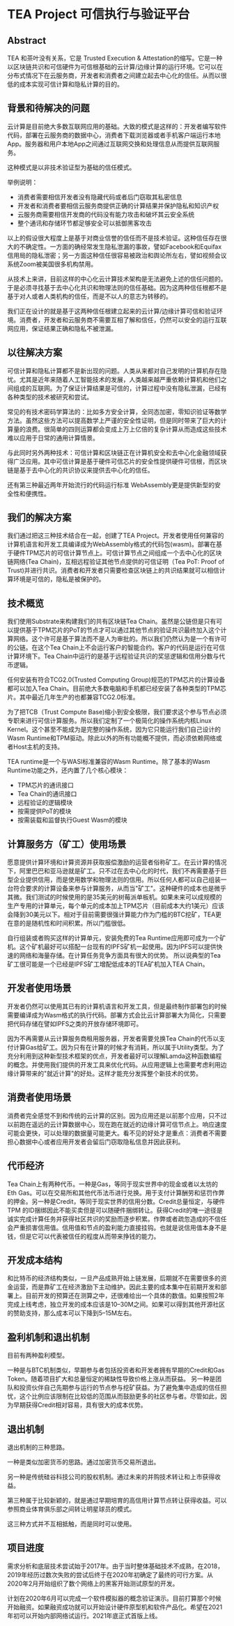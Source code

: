 # TEA Project 可信执行与验证平台

## Abstract

TEA 和茶叶没有关系，它是 Trusted Execution & Attestation的缩写。它是一种以区块链共识和可信硬件为可信根基础的云计算/边缘计算的运行环境。它可以在分布式情况下在云服务商，开发者和消费者之间建立起去中心化的信任。从而以很低的成本实现可信计算和隐私计算的目的。

## 背景和待解决的问题

云计算是目前绝大多数互联网应用的基础。大致的模式是这样的：开发者编写软件代码，部署在云服务商的数据中心，消费者下载浏览器或者手机客户端运行本地App。服务器和用户本地App之间通过互联网交换和处理信息从而提供互联网服务。

这种模式是以非技术验证型为基础的信任模式。

举例说明：
- 消费者需要相信开发者没有隐藏代码或者后门窃取其私密信息
- 开发者和消费者要相信云服务商提供正确的计算结果并保护隐私和知识产权
- 云服务商需要相信开发商的代码没有能力攻击和破坏其云安全系统
- 整个通讯和存储环节都足够安全可以抵御黑客攻击

以上的假设很大程度上是基于对商业信誉的信任而不是技术验证。这种信任存在很大的不确定性。一方面的确经常发生隐私泄漏的事故，譬如Facebook和Equifax信用局的隐私泄密；另一方面这种信任很容易被政治和舆论所左右，譬如视频会议系统Zoom被美国很多机构禁用。

从技术上来讲，目前这样的中心化云计算技术架构是无法避免上述的信任问题的。于是必须寻找基于去中心化共识和物理法则的信任基础。因为这两种信任根都不是基于对人或者人类机构的信任，而是不以人的意志为转移的。

我们正在设计的就是基于这两种信任根建立起来的云计算/边缘计算可信和验证环境。消费者，开发者和云服务商不需要互相了解和信任，仍然可以安全的运行互联网应用，保证结果正确和隐私不被泄漏。

## 以往解决方案

可信计算和隐私计算都不是新出现的问题。人类从来都对自己发明的计算机存在隐忧。尤其是近年来随着人工智能技术的发展，人类越来越严重依赖计算机和他们之间组成的互联网。为了保证计算结果是可信的，计算过程中没有隐私泄漏，已经有各种类型的技术被研究和尝试。

常见的有技术密码学算法的：比如多方安全计算，全同态加密，零知识验证等数学方法。虽然这些方法可以提高数学上严谨的安全性证明，但是同时带来了巨大的计算量的浪费。很简单的四则运算都会变成上万上亿倍的复杂计算从而造成这些技术难以应用于日常的通用计算情景。

与此同时另外两种技术：可信计算和区块链正在计算机安全和去中心化金融领域获得广泛应用。其中可信计算是基于硬件可信芯片的安全性提供硬件可信根，而区块链是基于去中心化的共识协议来提供去中心化的信任。

还有第三种最近两年开始流行的代码运行标准 WebAssembly更是提供新型的安全性和便携性。

## 我们的解决方案

我们通过把这三种技术结合在一起，创建了TEA Project。开发者使用任何兼容的计算机语言和开发工具编译成为WebAssembly格式的代码包(wasm)。部署在基于硬件TPM芯片的可信计算节点上。可信计算节点之间组成一个去中心化的区块链网络(Tea Chain)，互相远程验证其他节点提供的可信证明（Tea PoT: Proof of Trust)并进行共识。消费者和开发者只需要检查区块链上的共识结果就可以相信计算环境是可信的，隐私是被保护的。

## 技术概览

我们使用Substrate来构建我们的共有区块链Tea Chain。虽然是公链但是只有可以提供基于TPM芯片的PoT的节点才可以通过其他节点的验证共识最终加入这个计算网络。这个许可是基于算法而不是人为审批的。所以我们仍然认为是一个有许可的公链。在这个Tea Chain上不会运行客户的智能合约。客户的代码是运行在可信计算环境下。Tea Chain中运行的是基于远程验证共识的奖惩逻辑和信用分数与代币逻辑。

任何安装有符合TCG2.0(Trusted Computing Group)规范的TPM芯片的计算设备都可以加入Tea Chain。目前绝大多数电脑和手机都已经安装了各种类型的TPM芯片。其中最近几年生产的也都兼容TCG2.0标准。

为了把TCB（Trust Compute Base)缩小到安全极限，我们要求这个参与节点必须专职来进行可信计算服务。所以我们定制了一个极简化的操作系统内核Linux Kernel。这个甚至不能成为是完整的操作系统，因为它只能运行我们自己设计的Wasm Runtime和TPM驱动。除此以外的所有功能概不提供，而必须依赖网络或者Host主机的支持。

TEA runtime是一个与WASI标准兼容的Wasm Runtime。除了基本的Wasm Runtime功能之外，还内置了几个核心模块：
- TPM芯片的通讯接口
- Tea Chain的通讯接口
- 远程验证的逻辑模块
- 按需提供PoT的模块
- 按需装载和监督执行Guest Wasm的模块

## 计算服务方（矿工）使用场景

愿意提供计算环境和计算资源并获取报偿激励的运营者俗称矿工。在云计算的情况下，阿里巴巴和亚马逊就是矿工。只不过在去中心化的时代，我们不再需要基于巨型企业提供信用，而是使用数学和物理法则的信用。所以任何人都可以自己组装一台符合要求的计算设备来参与计算服务，从而当"矿工"。这种硬件的成本也是微乎其微。我们测试的时候使用的是35美元的树莓派单板机。如果未来可以成规模的生产专用的计算单元，每个单元的成本加上TPM芯片（目前成本大约1美元）应该会降到30美元以下。相对于目前需要很强计算能力作为门槛的BTC挖矿，TEA更在意的是随机性和时间积累。所以门槛很低。

自行组装或者购买这样的计算单元，安装免费的Tea Runtime应用即可成为一个矿机。这个矿机最好可以搭配一台现有的IPFS矿机一起使用。因为IPFS可以提供快速的网络和海量存储。在计算任务竞争方面具有很大的优势。 所以说典型的Tea矿工很可能是一个已经是IPFS矿工增配低成本的TEA矿机加入TEA Chain。

## 开发者使用场景

开发者仍然可以使用其已有的计算机语言和开发工具，但是最终制作部署包的时候需要编译成为Wasm格式的执行代码。部署方式会比云计算部署大为简化，只需要把代码存储在譬如IPFS之类的开放存储环境即可。

因为不再需要从云计算服务商租用服务器，开发者需要兑换Tea Chain的代币以支付计算Gas给矿工。因为只有在计算的时候才有消耗，所以属于Utility类型。为了充分利用到这种新型技术框架的优点，开发者最好可以理解Lamda这种函数编程的概念。并使用我们提供的开发工具来优化代码。从应用逻辑上也需要考虑利用边缘计算带来的"就近计算"的好处。这样才能充分发挥整个新技术的优势。

## 消费者使用场景

消费者完全感觉不到和传统的云计算的区别。因为应用还是以前那个应用，只不过以前跑在遥远的云计算数据中心，现在跑在就近的边缘计算可信节点上。响应速度可能会更快，可以处理的数据量可能更大。看不见的好处才是重点：消费者不需要担心数据中心或者应用开发者会留后门窃取隐私信息并因此获利。

## 代币经济

Tea Chain上有两种代币。一种是Gas，等同于现实世界中的现金或者以太坊的Eth Gas。可以在交易所和其他代币法币进行兑换。用于支付计算酬劳和惩罚作弊的押金。另一种是Credit，等同于现实世界的信用分数。Credit总量恒定，与硬件TPM 的ID捆绑因此不能买卖但是可以随硬件捆绑转让。获得Credit的唯一途径是诚实完成计算任务并获得社区共识的奖励而逐步积累。作弊或者疏忽造成的不信任会严重损害信用值。信用值和节点的盈利能力直接挂钩。也就是说信用值本身不是钱，但是它可以代表被信任的程度从而带来挣钱的能力。

## 开发成本结构

和比特币的经济结构类似，一旦产品成熟开始上链发展，后期就不在需要很多的资金运营，而是靠矿工在经济激励下主动维护。因此主要的成本集中在前期开发和部署上。目前开发的预算还在测算之中，还很难给出一个具体的数值。如果按照2年完成上线考虑，独立开发的成本应该是10–30M之间。如果可以得到其他开源社区的赞助支持，那么成本可以下降到5–15M左右。

## 盈利机制和退出机制

目前有两种盈利模型。

一种是与BTC机制类似，早期参与者包括投资者和开发者拥有早期的Credit和Gas Token。随着项目扩大和总量恒定的稀缺性导致价格上涨从而获益。
另一种是团队和投资伙伴自己先期参与运行的节点参与挖矿获益。为了避免集中造成的信任担忧，这个比例应该限制在比较低的范围从而鼓励更多的社区参与者。尽管如此，因为早期获得Credit相对容易，具有很大的成本优势。

## 退出机制

退出机制的三种思路。

一种是类似加密货币的思路。通过加密货币交易所退出。

另一种是传统硅谷科技公司的股权机制。通过未来的并购技术转让和上市获得收益。

第三种属于比较新颖的，就是通过早期培育的高信用计算节点转让获得收益。可以参照商业体育俱乐部之间转让明星球员的模式。

这三种方式并不互相抵触，而是同时可以使用。

## 项目进度

需求分析和底层技术尝试始于2017年。由于当时整体基础技术不成熟，在2018，2019年经历过数次失败的尝试后终于在2020年初确定了最终的可行方案。从2020年2月开始组织了数个网络上的黑客开始测试原型的开发。

计划在2020年6月可以完成一个软件模拟器的概念验证演示。目前打算那个时候开始融资。如果融资成功就可以开始设计硬件原型机和软件产品化。希望在2021年初可以开始内部网络试运行。2021年底正式首版上线。
